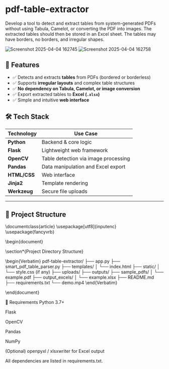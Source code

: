 # pdf-table-extractor
Develop a tool to detect and extract tables from system-generated PDFs without using Tabula, Camelot, or converting the PDF into images. The extracted tables should then be stored in an Excel sheet. The tables may have borders, no borders, and irregular shapes.

![Screenshot 2025-04-04 162745](https://github.com/user-attachments/assets/19c5ac6e-99d1-476d-a819-1acf4b6f148b)
![Screenshot 2025-04-04 162758](https://github.com/user-attachments/assets/93b6b892-18f1-466a-a98b-d4e3a423b046)

## 🚀 Features

- ✅ Detects and extracts **tables** from PDFs (bordered or borderless)
- ✅ Supports **irregular layouts** and complex table structures
- ✅ **No dependency on Tabula, Camelot, or image conversion**
- ✅ Export extracted tables to **Excel (`.xlsx`)**
- ✅ Simple and intuitive **web interface**

## 🛠️ Tech Stack

| Technology      | Use Case                                |
|------------------|------------------------------------------|
| **Python**        | Backend & core logic                     |
| **Flask**         | Lightweight web framework                |
| **OpenCV**        | Table detection via image processing     |
| **Pandas**        | Data manipulation and Excel export       |
| **HTML/CSS**      | Web interface                            |
| **Jinja2**        | Template rendering                       |
| **Werkzeug**      | Secure file uploads                      |

---

## 📁 Project Structure
\documentclass{article}
\usepackage[utf8]{inputenc}
\usepackage{fancyvrb}

\begin{document}

\section*{Project Directory Structure}

\begin{Verbatim}
pdf-table-extractor/
├── app.py
├── smart_pdf_table_parser.py
├── templates/
│   └── index.html
├── static/
│   └── style.css (if any)
├── uploads/
├── outputs/
├── sample_pdfs/
│   └── example.pdf
├── output_excels/
│   └── example.xlsx
├── README.md
├── requirements.txt
└── demo.mp4
\end{Verbatim}

\end{document}


📝 Requirements
Python 3.7+

Flask

OpenCV

Pandas

NumPy

(Optional) openpyxl / xlsxwriter for Excel output

All dependencies are listed in requirements.txt.
